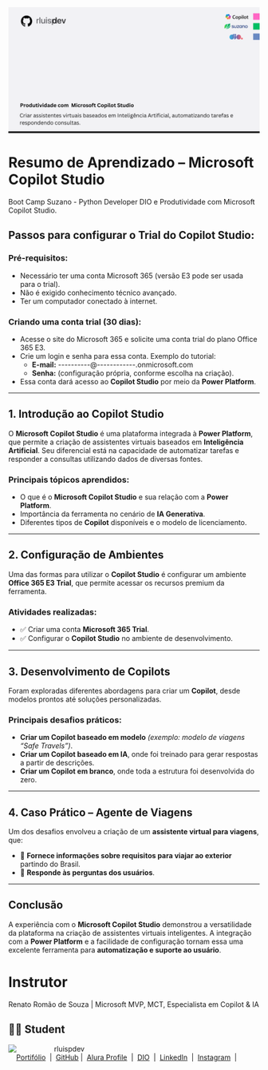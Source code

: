 
![Template rluipdev](rluispdev.png)

# Resumo de Aprendizado – Microsoft Copilot Studio

Boot Camp Suzano - Python Developer DIO e Produtividade com Microsoft Copilot Studio.

## Passos para configurar o Trial do Copilot Studio:

### Pré-requisitos:
- Necessário ter uma conta Microsoft 365 (versão E3 pode ser usada para o trial).
- Não é exigido conhecimento técnico avançado.
- Ter um computador conectado à internet.

### Criando uma conta trial (30 dias):
- Acesse o site do Microsoft 365 e solicite uma conta trial do plano Office 365 E3.
- Crie um login e senha para essa conta. Exemplo do tutorial:
  - **E-mail:** ----------@------------.onmicrosoft.com
  - **Senha:** (configuração própria, conforme escolha na criação).
- Essa conta dará acesso ao **Copilot Studio** por meio da **Power Platform**.

---

## 1. Introdução ao Copilot Studio

O **Microsoft Copilot Studio** é uma plataforma integrada à **Power Platform**, que permite a criação de assistentes virtuais baseados em **Inteligência Artificial**. Seu diferencial está na capacidade de automatizar tarefas e responder a consultas utilizando dados de diversas fontes.

### Principais tópicos aprendidos:
- O que é o **Microsoft Copilot Studio** e sua relação com a **Power Platform**.
- Importância da ferramenta no cenário de **IA Generativa**.
- Diferentes tipos de **Copilot** disponíveis e o modelo de licenciamento.

---

## 2. Configuração de Ambientes

Uma das formas para utilizar o **Copilot Studio** é configurar um ambiente **Office 365 E3 Trial**, que permite acessar os recursos premium da ferramenta.

### Atividades realizadas:
- ✅ Criar uma conta **Microsoft 365 Trial**.
- ✅ Configurar o **Copilot Studio** no ambiente de desenvolvimento.

---

## 3. Desenvolvimento de Copilots

Foram exploradas diferentes abordagens para criar um **Copilot**, desde modelos prontos até soluções personalizadas.

### Principais desafios práticos:
- **Criar um Copilot baseado em modelo** *(exemplo: modelo de viagens “Safe Travels”)*.
- **Criar um Copilot baseado em IA**, onde foi treinado para gerar respostas a partir de descrições.
- **Criar um Copilot em branco**, onde toda a estrutura foi desenvolvida do zero.

---

## 4. Caso Prático – Agente de Viagens

Um dos desafios envolveu a criação de um **assistente virtual para viagens**, que:
- 📌 **Fornece informações sobre requisitos para viajar ao exterior** partindo do Brasil.
- 📌 **Responde às perguntas dos usuários**.

---

## Conclusão

A experiência com o **Microsoft Copilot Studio** demonstrou a versatilidade da plataforma na criação de assistentes virtuais inteligentes. A integração com a **Power Platform** e a facilidade de configuração tornam essa uma excelente ferramenta para **automatização e suporte ao usuário**.

# Instrutor

Renato Romão de Souza | Microsoft MVP, MCT, Especialista em Copilot & IA

 
## 👨‍💻 Student
<p>
    <img 
      align=left 
      margin=10 
      width=80 
      src="https://avatars.githubusercontent.com/u/128305083?s=96&v=4"
    />
    <p>&nbsp&nbsp&nbsprluispdev<br>
    &nbsp&nbsp&nbsp
     <a href="https://rluispdev.github.io/portifolio/"> Portifólio</a>
&nbsp;|&nbsp;
    <a href="https://github.com/rluispdev">
    GitHub</a>&nbsp;|&nbsp;
     <a href="https://cursos.alura.com.br/user/rluisp"> Alura Profile</a>
&nbsp;|&nbsp;
       <a href="https://www.dio.me/users/rluispdev">DIO</a>
&nbsp;|&nbsp;      
    <a href="https://www.linkedin.com/in/rafael-luis-gonzaga-b11634186/">LinkedIn</a>
&nbsp;|&nbsp;
    <a href="https://www.instagram.com/rluispdevs?igsh=cnoxenpmaHY1amE0&utm_source=qr">
    Instagram</a>
&nbsp;|&nbsp;</p>
</p>
<br/><br/>
<p>


